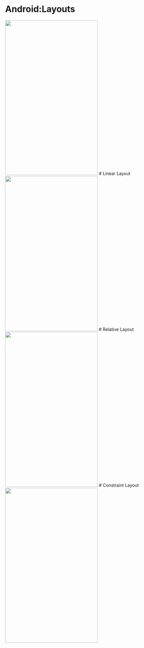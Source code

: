 # Android:Layouts

<img src="https://user-images.githubusercontent.com/42887995/135823751-a5b579f5-c077-47f2-896a-9fadfae49f25.png" width="300" height = "500">
# Linear Layout
<img src="https://user-images.githubusercontent.com/42887995/135823760-7dd4f38c-6f37-40a4-80e0-f2d25faed510.png" width="300" height = "500">
# Relative Layout
<img src="https://user-images.githubusercontent.com/42887995/135823763-5967a1a4-b4b4-4961-88a0-1e030944f11f.png" width="300" height = "500">
# Constraint Layout
<img src="https://user-images.githubusercontent.com/42887995/135823771-a3870eb8-adb1-48a5-bc89-54b78a682b6f.png" width="300" height = "500">
